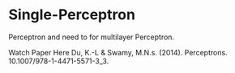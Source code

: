 # Single-Perceptron
Perceptron and need to for multilayer Perceptron.

Watch Paper Here 
Du, K.-L & Swamy, M.N.s. (2014). Perceptrons. 10.1007/978-1-4471-5571-3_3. 
